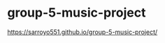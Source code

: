# group-5-music-project

<!-- For our project, we decided to make a music application where you can search a song title and receive information about the song such as album, release date, length of song and more. This is our first API. When you are displayed with the information on the song card there will be a button named 'save to favorties'. This button will save the information to a div bellow named 'saved songs'. There also will be a search input field for Artists. In this search bar, you will be able to search an artist and it will give you the location of where the artists will play next. This is the second API.  -->

<!-- We are using the MusicBrainz API and the Bandisintown. -->

<!-- User Story -  -->

<!-- GIVEN a dashboard with a form input and a search button
WHEN i search a song name
THEN i am presented with details about the song such as artist, album, and song length
WHEN I click on add to favorites, the song and its info will be saved at the bottom of the page
GIVEN a second input field 
WHEN i search an artists name
THEN i am presented with the artists name as well as when/where they are playing next -->
https://sarroyo551.github.io/group-5-music-project/

